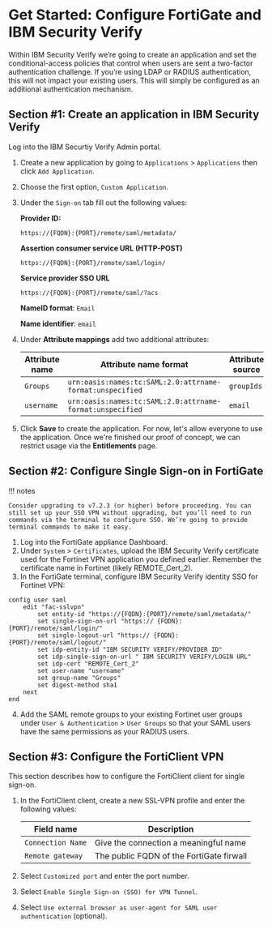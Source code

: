 # Get Started: Configure FortiGate and IBM Security Verify

Within IBM Security Verify we’re going to create an application and set the conditional-access policies that control when users are sent a two-factor authentication challenge. If you’re using LDAP or RADIUS authentication, this will not impact your existing users. This will simply be configured as an additional authentication mechanism. 

## Section #1: Create an application in IBM Security Verify

Log into the IBM Securtiy Verify Admin portal.

1. Create a new application by going to `Applications` > `Applications` then click `Add Application`. 
2. Choose the first option, `Custom Application`. 
3. Under the `Sign-on` tab fill out the following values:
    
    **Provider ID:**
    ```
    https://{FQDN}:{PORT}/remote/saml/metadata/
    ``` 
    **Assertion consumer service URL (HTTP-POST)**
    ```
    https://{FQDN}:{PORT}/remote/saml/login/
    ```
    **Service provider SSO URL**
    ```
    https://{FQDN}:{PORT}/remote/saml/?acs
    ```
    **NameID format**: `Email`

    **Name identifier**: `email`

4. Under **Attribute mappings** add two additional attributes:

    | Attribute name	      | Attribute name format                                      | Attribute source    |
    | ----------------------- | ---------------------------------------------------------- | ------------------  |
    | `Groups`                | `urn:oasis:names:tc:SAML:2.0:attrname-format:unspecified`  | `groupIds`          |
    | `username`              | `urn:oasis:names:tc:SAML:2.0:attrname-format:unspecified`  | `email`             |


5. Click **Save** to create the application. For now, let's allow everyone to use the application. Once we're finished our proof of concept, we can restrict usage via the **Entitlements** page.




## Section #2: Configure Single Sign-on in FortiGate

!!! notes

    Consider upgrading to v7.2.3 (or higher) before proceeding. You can still set up your SSO VPN without upgrading, but you’ll need to run commands via the terminal to configure SSO. We’re going to provide terminal commands to make it easy.

1. Log into the FortiGate appliance Dashboard.
2. Under `System` > `Certificates`, upload the IBM Security Verify certificate used for the Fortinet VPN application you defined earlier. Remember the certificate name in Fortinet (likely REMOTE_Cert_2).
3. In the FortiGate terminal, configure IBM Security Verify identity SSO for Fortinet VPN:
```
config user saml
    edit "fac-sslvpn"
        set entity-id "https://{FQDN}:{PORT}/remote/saml/metadata/"
        set single-sign-on-url "https:// {FQDN}:{PORT}/remote/saml/login/"
        set single-logout-url "https:// {FQDN}:{PORT}/remote/saml/logout/"
        set idp-entity-id "IBM SECURITY VERIFY/PROVIDER ID"
        set idp-single-sign-on-url " IBM SECURITY VERIFY/LOGIN URL"
        set idp-cert "REMOTE_Cert_2"
        set user-name "username"
        set group-name "Groups"
        set digest-method sha1
    next
end
```
4. Add the SAML remote groups to your existing Fortinet user groups under `User & Authentication` > `User Groups` so that your SAML users have the same permissions as your RADIUS users. 


## Section #3: Configure the FortiClient VPN

This section describes how to configure the FortiClient client for single sign-on.

1. In the FortiClient client, create a new SSL-VPN profile and enter the following values:

    | Field name        | Description                                                   |
    | ----------------- | ------------------------------------------------------------- |
    | `Connection Name` | Give the connection a meaningful name                         |
    | `Remote gateway`  | The public FQDN of the FortiGate firwall                      |


2. Select `Customized port` and enter the port number.

3. Select `Enable Single Sign-on (SSO) for VPN Tunnel`.

4. Select `Use external browser as user-agent for SAML user authentication` (optional).





